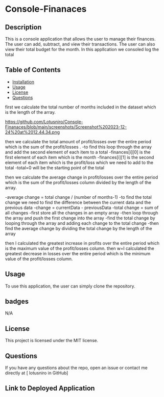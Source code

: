 # Console-Finanaces

## Description
This is a console application that allows the user to manage their finances. The user can add, subtract, and view their transactions. The user can also view their total budget for the month.
In this applIcation we consoled log the total
## Table of Contents
* [Installation](#installation)
* [Usage](#usage)
* [License](#license)
* [Questions](#questions)

first we calculate the total number of months included in the dataset which is the length of the array.

https://github.com/Lotusniro/Console-Finanaces/blob/main/screenshots/Screenshot%202023-12-24%20at%2012.44.34.png

then we calculate the total amount of profit/losses over the entire period which is the sum of the profit/losses .
-to find this loop through the array and add the second element of each item to a total
-finances[i][0] is the first element of each item which is the month
-finances[i][1] is the second element of each item which is the profit/loss which we need to add to the total
-total=0 will be the starting point of the total





then we calculate the average change in profit/losses over the entire period which is the sum of the profit/losses column divided by the length of the array.

-average change = total change / (number of months-1)
-to find the total change we need to find the difference between the current data and the previous data
-change = currentData - previousData
-total change = sum of all changes
-first store all the changes in an empty array
-then loop through the array and push the first change into the array
-find the total change by looping through the array and adding each change to the total change
-then find the average change by dividing the total change by the length of the array





then I calculated the greatest increase in profits over the entire period which is the maximum value of the profit/losses column.
then w=I calculated the greatest decrease in losses over the entire period which is the minimum value of the profit/losses column.




## Usage
To use this application, the user can simply clone the repository. 

## badges
N/A

## License
This project is licensed under the MIT license.

## Questions
If you have any questions about the repo, open an issue or contact me directly at [
lotusniro in GitHub]


## Link to Deployed Application
